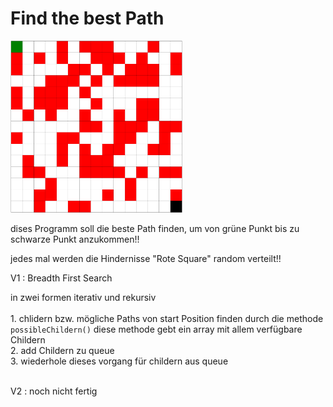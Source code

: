 <h1>Find the best Path</h1>
<img src="bilder/Screenshot%202023-06-19%20162108.png" alt="gamePlay" width="275"  height="275"/>
<p>dises Programm soll die beste Path finden, um von grüne Punkt bis zu schwarze Punkt anzukommen!!</p>
<p>jedes mal werden die Hindernisse "Rote Square" random verteilt!!</p>

<p>V1 : Breadth First Search</p> 
    in zwei formen iterativ und rekursiv <br>
    <br>
    1. chlidern bzw. mögliche Paths von start Position finden durch die methode <code>possibleChildern()</code> diese methode gebt ein array mit allem verfügbare Childern
    <br>    
    2. add Childern zu queue
    <br>
    3. wiederhole dieses vorgang für childern aus queue 
    

<br>
<br>
<p>V2 : noch nicht fertig</p> 